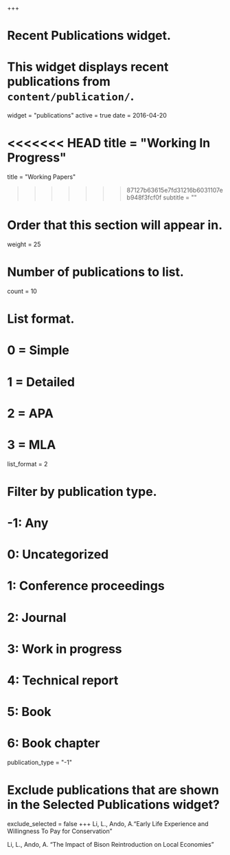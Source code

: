 +++
# Recent Publications widget.
# This widget displays recent publications from `content/publication/`.
widget = "publications"
active = true
date = 2016-04-20

<<<<<<< HEAD
title = "Working In Progress"
=======
title = "Working Papers"
>>>>>>> 87127b63615e7fd31216b6031107eb948f3fcf0f
subtitle = ""

# Order that this section will appear in.
weight = 25

# Number of publications to list.
count = 10

# List format.
#   0 = Simple
#   1 = Detailed
#   2 = APA
#   3 = MLA
list_format = 2

# Filter by publication type.
# -1: Any
#  0: Uncategorized
#  1: Conference proceedings
#  2: Journal
#  3: Work in progress
#  4: Technical report
#  5: Book
#  6: Book chapter
publication_type = "-1"

# Exclude publications that are shown in the Selected Publications widget?
exclude_selected = false
+++
Li, L., Ando, A.“Early Life Experience and Willingness To Pay for Conservation” 

Li, L., Ando, A. “The Impact of Bison Reintroduction on Local Economies”

